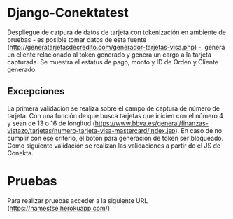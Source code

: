 # Django-Conektatest

Despliegue de catpura de datos de tarjeta con tokenización en ambiente de pruebas - es posible tomar datos de esta fuente (http://generatarjetasdecredito.com/generador-tarjetas-visa.php) -, genera un cliente relacionado al token generado y genera un cargo a la tarjeta capturada. 
Se muestra el estatus de pago, monto y ID de Orden y Cliente generado. 

## Excepciones
La primera validación se realiza sobre el campo de captura de número de tarjeta. Con una función de que busca tarjetas que inicien con el número 4 y sean de 13 o 16 de longitud (https://www.bbva.es/general/finanzas-vistazo/tarjetas/numero-tarjeta-visa-mastercard/index.jsp). En caso de no cumplir con ese criterio, el botón para generación de token ser bloqueado. 
Como siguiente validación se realizan las validaciones a partir de el JS de Conekta.

# Pruebas
Para realizar pruebas acceder a la siguiente URL (https://namestse.herokuapp.com/)
